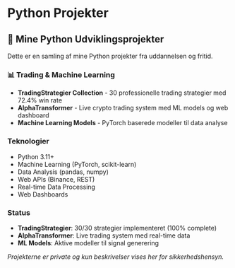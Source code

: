 # Python Projekter

## 🐍 Mine Python Udviklingsprojekter

Dette er en samling af mine Python projekter fra uddannelsen og fritid.

### 📊 Trading & Machine Learning
- **TradingStrategier Collection** - 30 professionelle trading strategier med 72.4% win rate
- **AlphaTransformer** - Live crypto trading system med ML models og web dashboard
- **Machine Learning Models** - PyTorch baserede modeller til data analyse

### Teknologier
- Python 3.11+
- Machine Learning (PyTorch, scikit-learn)
- Data Analysis (pandas, numpy)
- Web APIs (Binance, REST)
- Real-time Data Processing
- Web Dashboards

### Status
- **TradingStrategier**: 30/30 strategier implementeret (100% complete)
- **AlphaTransformer**: Live trading system med real-time data
- **ML Models**: Aktive modeller til signal generering

*Projekterne er private og kun beskrivelser vises her for sikkerhedshensyn.*